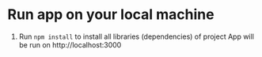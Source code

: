 # Run app on your local machine


1. Run `npm install` to install all libraries (dependencies) of project
App will be run on http://localhost:3000

